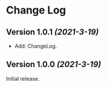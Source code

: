 Change Log
==========

Version 1.0.1 *(2021-3-19)*
----------------------------

* Add: ChangeLog.


Version 1.0.0 *(2021-3-19)*
----------------------------

Initial release.
